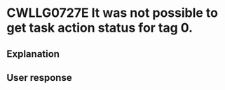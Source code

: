 # CWLLG0727E It was not possible to get task action status for tag 0.

## Explanation

## User response